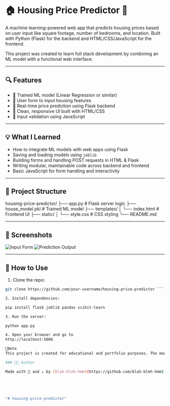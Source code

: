 # 🏠 Housing Price Predictor 🔢

A machine learning-powered web app that predicts housing prices based on user input like square footage, number of bedrooms, and location. Built with Python (Flask) for the backend and HTML/CSS/JavaScript for the frontend.

This project was created to learn full stack development by combining an ML model with a functional web interface.

---

## 🔍 Features

- 🔸 Trained ML model (Linear Regression or similar)
- 🔸 User form to input housing features
- 🔸 Real-time price prediction using Flask backend
- 🔸 Clean, responsive UI built with HTML/CSS
- 🔸 Input validation using JavaScript

---

## 💡 What I Learned

- How to integrate ML models with web apps using Flask
- Saving and loading models using `joblib`
- Building forms and handling POST requests in HTML & Flask
- Writing modular, maintainable code across backend and frontend
- Basic JavaScript for form handling and interactivity

---

## 📁 Project Structure

housing-price-predictor/
├── app.py # Flask server logic
├── house_model.pkl # Trained ML model
├── templates/
│ └── index.html # Frontend UI
├── static/
│ └── style.css # CSS styling
└── README.md

---

## 📸 Screenshots

<!-- Replace with your own hosted images later -->
![Input Form](https://your-link.com/input-form.png)
![Prediction Output](https://your-link.com/output-prediction.png)

---

## 🚀 How to Use

1. Clone the repo:
```bash
git clone https://github.com/your-username/housing-price-predictor ```

2. Install dependencies:

pip install flask joblib pandas scikit-learn

3. Run the server:

python app.py

4. Open your browser and go to 
http://localhost:5000

📌Note
This project is created for educational and portfolio purposes. The model and predictions are based on a sample dataset and should not be used for real property valuation.

### 👩‍💻 Author

Made with 🧠 and ☕ by [blah-bleh-hmm](https://github.com/blah-bleh-hmm)





"# housing-price-predictor" 
